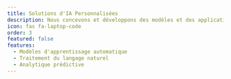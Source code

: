 ```yaml
---
title: Solutions d'IA Personnalisées
description: Nous concevons et développons des modèles et des applications d'IA sur mesure pour répondre à vos défis et opportunités commerciaux uniques, garantissant une adéquation parfaite à vos besoins.
icon: fas fa-laptop-code
order: 3
featured: false
features:
  - Modèles d'apprentissage automatique
  - Traitement du langage naturel
  - Analytique prédictive
---
```

